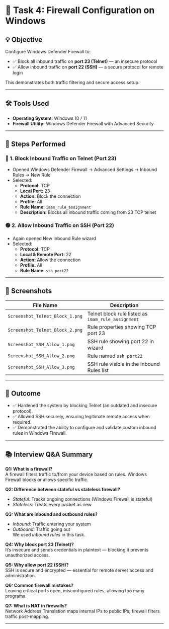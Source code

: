 # 🔐 Task 4: Firewall Configuration on Windows

## 💡 Objective
Configure Windows Defender Firewall to:
- ✅ Block all inbound traffic on **port 23 (Telnet)** — an insecure protocol
- ✅ Allow inbound traffic on **port 22 (SSH)** — a secure protocol for remote login

This demonstrates both traffic filtering and secure access setup.

---

## 🛠 Tools Used
- **Operating System:** Windows 10 / 11
- **Firewall Utility:** Windows Defender Firewall with Advanced Security

---

## 🧾 Steps Performed

### 🔴 1. Block Inbound Traffic on Telnet (Port 23)

- Opened Windows Defender Firewall → Advanced Settings → Inbound Rules → New Rule
- Selected:
  - **Protocol:** TCP
  - **Local Port:** 23
  - **Action:** Block the connection
  - **Profile:** All
  - **Rule Name:** `imam_rule_assignment`
  - **Description:** Blocks all inbound traffic coming from 23 TCP telnet

### 🟢 2. Allow Inbound Traffic on SSH (Port 22)

- Again opened New Inbound Rule wizard
- Selected:
  - **Protocol:** TCP
  - **Local & Remote Port:** 22
  - **Action:** Allow the connection
  - **Profile:** All
  - **Rule Name:** `ssh port22`

---

## 📸 Screenshots

| File Name | Description |
|-----------|-------------|
| `Screenshot_Telnet_Block_1.png` | Telnet block rule listed as `imam_rule_assignment` |
| `Screenshot_Telnet_Block_2.png` | Rule properties showing TCP port 23 |
| `Screenshot_SSH_Allow_1.png` | SSH rule showing port 22 in wizard |
| `Screenshot_SSH_Allow_2.png` | Rule named `ssh port22` |
| `Screenshot_SSH_Allow_3.png` | SSH rule visible in the Inbound Rules list |

---

## 🎯 Outcome
- ✅ Hardened the system by blocking Telnet (an outdated and insecure protocol).
- ✅ Allowed SSH securely, ensuring legitimate remote access when required.
- ✅ Demonstrated the ability to configure and validate custom inbound rules in Windows Firewall.

---

## 📚 Interview Q&A Summary

**Q1: What is a firewall?**  
A firewall filters traffic to/from your device based on rules. Windows Firewall blocks or allows specific traffic.

**Q2: Difference between stateful vs stateless firewall?**  
- *Stateful:* Tracks ongoing connections (Windows Firewall is stateful)  
- *Stateless:* Treats every packet as new

**Q3: What are inbound and outbound rules?**  
- *Inbound:* Traffic entering your system  
- *Outbound:* Traffic going out  
We used *inbound rules* in this task.

**Q4: Why block port 23 (Telnet)?**  
It’s insecure and sends credentials in plaintext — blocking it prevents unauthorized access.

**Q5: Why allow port 22 (SSH)?**  
SSH is secure and encrypted — essential for remote server access and administration.

**Q6: Common firewall mistakes?**  
Leaving critical ports open, misconfigured rules, allowing too many programs.

**Q7: What is NAT in firewalls?**  
Network Address Translation maps internal IPs to public IPs; firewall filters traffic post-mapping.

---
